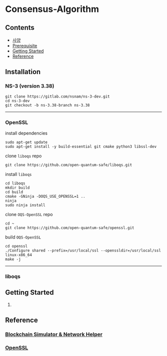 # Consensus-Algorithm

## Contents
- [사양]()
- [Prerequisite]()
- [Getting Started]()
- [Reference]()

## Installation
  ### NS-3 (version 3.38)
  
    git clone https://gitlab.com/nsnam/ns-3-dev.git
    cd ns-3-dev
    git checkout -b ns-3.38-branch ns-3.38

  ---
  
  ### OpenSSL

  install dependencies
  
    sudo apt-get update
    sudo apt-get install -y build-essential git cmake python3 libssl-dev

  clone `liboqs` repo

    git clone https://github.com/open-quantum-safe/liboqs.git

  install `liboqs`

    cd liboqs
    mkdir build
    cd build
    cmake -GNinja -DOQS_USE_OPENSSL=1 ..
    ninja
    sudo ninja install

  clone `OQS-OpenSSL` repo

    cd ~
    git clone https://github.com/open-quantum-safe/openssl.git

  build `OQS-OpenSSL`

    cd openssl
    ./Configure shared --prefix=/usr/local/ssl --openssldir=/usr/local/ssl linux-x86_64
    make -j

  
  ---  
  
  ### liboqs

## Getting Started
  1. 
  
## Reference
  ### [Blockchain Simulator & Network Helper](https://github.com/zhayujie/blockchain-simulator)
  ### [OpenSSL](https://askubuntu.com/questions/1462945/make-j-failing-for-oqs-openssl)
    





